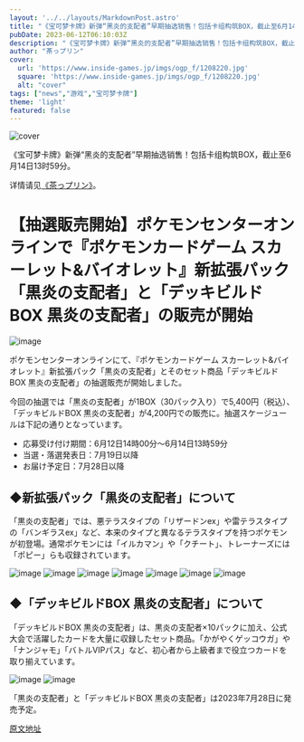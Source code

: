 ```yaml
---
layout: '../../layouts/MarkdownPost.astro'
title: "《宝可梦卡牌》新弹“黑炎的支配者”早期抽选销售！包括卡组构筑BOX，截止至6月14日13时59分"
pubDate: 2023-06-12T06:10:03Z
description: "《宝可梦卡牌》新弹“黑炎的支配者”早期抽选销售！包括卡组构筑BOX，截止至6月14日13时59分"
author: "茶っプリン"
cover:
  url: 'https://www.inside-games.jp/imgs/ogp_f/1208220.jpg'
  square: 'https://www.inside-games.jp/imgs/ogp_f/1208220.jpg'
  alt: "cover"
tags: ["news","游戏","宝可梦卡牌"]
theme: 'light'
featured: false
---
```


![cover](https://www.inside-games.jp/imgs/ogp_f/1208220.jpg)

《宝可梦卡牌》新弹“黑炎的支配者”早期抽选销售！包括卡组构筑BOX，截止至6月14日13时59分。

详情请见<a href="/author/10181/recent/%E8%8C%B6%E3%81%A3%E3%83%97%E3%83%AA%E3%83%B3">《茶っプリン》</a>。

# 【抽選販売開始】ポケモンセンターオンラインで『ポケモンカードゲーム スカーレット&バイオレット』新拡張パック「黒炎の支配者」と「デッキビルドBOX 黒炎の支配者」の販売が開始

![image](https://www.inside-games.jp/imgs/zoom/1208219.jpg)

ポケモンセンターオンラインにて、『ポケモンカードゲーム スカーレット&バイオレット』新拡張パック「黒炎の支配者」とそのセット商品「デッキビルドBOX 黒炎の支配者」の抽選販売が開始しました。

今回の抽選では「黒炎の支配者」が1BOX（30パック入り）で5,400円（税込）、「デッキビルドBOX 黒炎の支配者」が4,200円での販売に。抽選スケージュールは下記の通りとなっています。

- 応募受け付け期間：6月12日14時00分～6月14日13時59分
- 当選・落選発表日：7月19日以降
- お届け予定日：7月28日以降

## ◆新拡張パック「黒炎の支配者」について

「黒炎の支配者」では、悪テラスタイプの「リザードンex」や雷テラスタイプの「バンギラスex」など、本来のタイプと異なるテラスタイプを持つポケモンが初登場。通常ポケモンには「イルカマン」や「クチート」、トレーナーズには「ポピー」らも収録されています。

![image](https://www.inside-games.jp/imgs/zoom/1208212.jpg)
![image](https://www.inside-games.jp/imgs/zoom/1208218.jpg)
![image](https://www.inside-games.jp/imgs/zoom/1208217.jpg)
![image](https://www.inside-games.jp/imgs/zoom/1208216.jpg)
![image](https://www.inside-games.jp/imgs/zoom/1208215.jpg)
![image](https://www.inside-games.jp/imgs/zoom/1208214.jpg)
![image](https://www.inside-games.jp/imgs/zoom/1208213.jpg)

## ◆「デッキビルドBOX 黒炎の支配者」について

「デッキビルドBOX 黒炎の支配者」は、黒炎の支配者×10パックに加え、公式大会で活躍したカードを大量に収録したセット商品。「かがやくゲッコウガ」や「ナンジャモ」「バトルVIPパス」など、初心者から上級者まで役立つカードを取り揃えています。

![image](https://www.inside-games.jp/imgs/zoom/1208211.jpg)
![image](https://www.inside-games.jp/imgs/zoom/1208221.png)

「黒炎の支配者」と「デッキビルドBOX 黒炎の支配者」は2023年7月28日に発売予定。

  [原文地址](https://www.inside-games.jp/article/2023/06/12/146506.html)